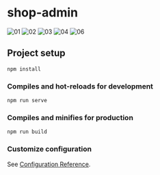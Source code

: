 # shop-admin
![01](https://user-images.githubusercontent.com/63350562/111637626-938b7800-8834-11eb-8dd2-1e839fcad794.jpg)
![02](https://user-images.githubusercontent.com/63350562/111637652-9a19ef80-8834-11eb-8a5c-823d0043e7fe.jpg)
![03](https://user-images.githubusercontent.com/63350562/111637659-9be3b300-8834-11eb-99e5-71481233874f.jpg)
![04](https://user-images.githubusercontent.com/63350562/111637678-a0a86700-8834-11eb-970c-315b7b8231ee.jpg)
![06](https://user-images.githubusercontent.com/63350562/111637688-a3a35780-8834-11eb-92b8-b4c8a111d75a.jpg)

## Project setup
```
npm install
```

### Compiles and hot-reloads for development
```
npm run serve
```

### Compiles and minifies for production
```
npm run build
```

### Customize configuration
See [Configuration Reference](https://cli.vuejs.org/config/).

